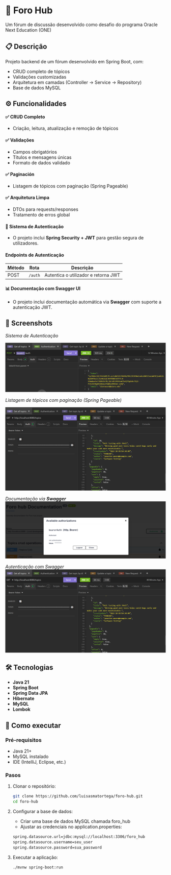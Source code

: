 # 📌 Foro Hub

Um fórum de discussão desenvolvido como desafio do programa Oracle Next Education (ONE)

## 📋 Descrição
Projeto backend de um fórum desenvolvido em Spring Boot, com:
- CRUD completo de tópicos
- Validações customizadas
- Arquitetura em camadas (Controller → Service → Repository)
- Base de dados MySQL

## ⚙️ Funcionalidades
#### ✅ CRUD Completo
- Criação, leitura, atualização e remoção de tópicos

#### ✅ Validações
- Campos obrigatórios
- Títulos e mensagens únicas
- Formato de dados validado

#### ✅ Paginación
- Listagem de tópicos com paginação (Spring Pageable)

#### ✅ Arquitetura Limpa
- DTOs para requests/responses
- Tratamento de erros global

#### 🔐 Sistema de Autenticação
- O projeto inclui **Spring Security + JWT** para gestão segura de utilizadores.

#### Endpoints de Autenticação
| Método | Rota   | Descrição                          |
|--------|--------|-----------------------------------|
| POST   | `/auth` | Autentica o utilizador e retorna JWT |

#### 📊 Documentação com Swagger UI
- O projeto inclui documentação automática via **Swagger** com suporte a autenticação JWT.

## 📸 Screenshots
*Sistema de Autenticação*

![Autenticação](./images/authforohub.png)

*Listagem de tópicos com paginação (Spring Pageable)*

![Listagem de tópicos](./images/getalltopics.png)

*Documentação via **Swagger***
![Swagger endpoint](./images/jwtswagger.png)

*Autenticação com Swagger*
![Autenticação com swagger](./images/getalltopics.png)
## 🛠️ Tecnologias

- **Java 21** 
- **Spring Boot**
- **Spring Data JPA** 
- **Hibernate** 
- **MySQL** 
- **Lombok** 

## 🚀 Como executar

### Pré-requisitos
- Java 21+
- MySQL instalado
- IDE (IntelliJ, Eclipse, etc.)

### Pasos
1. Clonar o repositório:
    ```bash
    git clone https://github.com/luisasmatortega/foro-hub.git
    cd foro-hub
    ```

2. Configurar a base de dados:
    - Criar uma base de dados MySQL chamada foro_hub
    - Ajustar as credenciais no application.properties:
    ```bash
    spring.datasource.url=jdbc:mysql://localhost:3306/foro_hub  
    spring.datasource.username=seu_user  
    spring.datasource.password=sua_password
    ```
3. Executar a aplicação:
    ```bash
    ./mvnw spring-boot:run  
    ```
